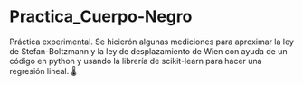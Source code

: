 # Practica_Cuerpo-Negro
Práctica experimental. Se hicierón algunas mediciones para aproximar la ley de Stefan-Boltzmann y la ley de desplazamiento de Wien con ayuda de un código en python y usando la librería de scikit-learn para hacer una regresión lineal. 🌡
